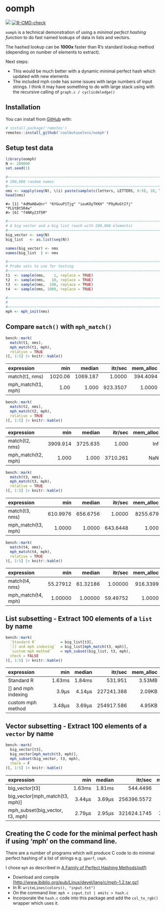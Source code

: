 
<!-- README.md is generated from README.Rmd. Please edit that file -->

# oomph

<!-- badges: start -->

![](https://img.shields.io/badge/cool-useless-green.svg)
[![R-CMD-check](https://github.com/coolbutuseless/oomph/actions/workflows/R-CMD-check.yaml/badge.svg)](https://github.com/coolbutuseless/oomph/actions/workflows/R-CMD-check.yaml)
<!-- badges: end -->

`oomph` is a technical demonstration of using a *minimal perfect hashing
function* to do fast named lookups of data in lists and vectors.

The hashed lookup can be **1000x** faster than R’s standard lookup
method (depending on number of elements to extract).

Next steps:

- This would be much better with a dynamic minimal perfect hash which
  updated with new elements
- The included mph code has some issues with large numbers of input
  strings. I think it may have something to do with large stack using
  with the recursive calling of `graph.c / cyclicdeledge()`

## Installation

You can install from [GitHub](https://github.com/coolbutuseless/oomph)
with:

``` r
# install.package('remotes')
remotes::install_github('coolbutuseless/oomph')
```

## Setup test data

``` r
library(oomph)
N <- 200000
set.seed(1)

#~~~~~~~~~~~~~~~~~~~~~~~~~~~~~~~~~~~~~~~~~~~~~~~~~~~~~~~~~~~~~~~~~~~~~~~~~~~~
# 200,000 random names
#~~~~~~~~~~~~~~~~~~~~~~~~~~~~~~~~~~~~~~~~~~~~~~~~~~~~~~~~~~~~~~~~~~~~~~~~~~~~
nms <- vapply(seq(N), \(i) paste(sample(c(letters, LETTERS, 0:9), 10, T), collapse = ""), character(1))
head(nms)
```

    #> [1] "4dMaH8wQnr" "6YGuuP1Tjg" "iouKOyTKKH" "P9yRoGtIfj" "PLUtBt5R4w"
    #> [6] "f4NRy23f5M"

``` r
#~~~~~~~~~~~~~~~~~~~~~~~~~~~~~~~~~~~~~~~~~~~~~~~~~~~~~~~~~~~~~~~~~~~~~~~~~~~~
# A big vector and a big list (each with 200,000 elements)
#~~~~~~~~~~~~~~~~~~~~~~~~~~~~~~~~~~~~~~~~~~~~~~~~~~~~~~~~~~~~~~~~~~~~~~~~~~~~
big_vector <- seq(N)
big_list   <- as.list(seq(N))

names(big_vector) <- nms
names(big_list  ) <- nms

#~~~~~~~~~~~~~~~~~~~~~~~~~~~~~~~~~~~~~~~~~~~~~~~~~~~~~~~~~~~~~~~~~~~~~~~~~~~~
# Probe sets to use for testing
#~~~~~~~~~~~~~~~~~~~~~~~~~~~~~~~~~~~~~~~~~~~~~~~~~~~~~~~~~~~~~~~~~~~~~~~~~~~~
t1  <- sample(nms,    1, replace = TRUE)
t2  <- sample(nms,   10, replace = TRUE)
t3  <- sample(nms,  100, replace = TRUE)
t4  <- sample(nms, 1000, replace = TRUE)

#~~~~~~~~~~~~~~~~~~~~~~~~~~~~~~~~~~~~~~~~~~~~~~~~~~~~~~~~~~~~~~~~~~~~~~~~~~~~
# 
#~~~~~~~~~~~~~~~~~~~~~~~~~~~~~~~~~~~~~~~~~~~~~~~~~~~~~~~~~~~~~~~~~~~~~~~~~~~~
mph <- mph_init(nms)
```

## Compare `match()` with `mph_match()`

``` r
bench::mark(
  match(t1, nms),
  mph_match(t1, mph),
  relative = TRUE
)[, 1:5] |> knitr::kable()
```

| expression         |     min |   median |  itr/sec | mem_alloc |
|:-------------------|--------:|---------:|---------:|----------:|
| match(t1, nms)     | 1020.06 | 1069.187 |   1.0000 |  394.4094 |
| mph_match(t1, mph) |    1.00 |    1.000 | 923.3507 |    1.0000 |

``` r
bench::mark(
  match(t2, nms),
  mph_match(t2, mph),
  relative = TRUE
)[, 1:5] |> knitr::kable()
```

| expression         |      min |   median |  itr/sec | mem_alloc |
|:-------------------|---------:|---------:|---------:|----------:|
| match(t2, nms)     | 3909.914 | 3725.635 |    1.000 |       Inf |
| mph_match(t2, mph) |    1.000 |    1.000 | 3710.261 |       NaN |

``` r
bench::mark(
  match(t3, nms),
  mph_match(t3, mph),
  relative = TRUE
)[, 1:5] |> knitr::kable()
```

| expression         |      min |   median |  itr/sec | mem_alloc |
|:-------------------|---------:|---------:|---------:|----------:|
| match(t3, nms)     | 610.9976 | 656.6756 |   1.0000 |  8255.679 |
| mph_match(t3, mph) |   1.0000 |   1.0000 | 643.6448 |     1.000 |

``` r
bench::mark(
  match(t4, nms),
  mph_match(t4, mph),
  relative = TRUE
)[, 1:5] |> knitr::kable()
```

| expression         |      min |   median |  itr/sec | mem_alloc |
|:-------------------|---------:|---------:|---------:|----------:|
| match(t4, nms)     | 55.27912 | 61.32186 |  1.00000 |  916.3399 |
| mph_match(t4, mph) |  1.00000 |  1.00000 | 59.49752 |    1.0000 |

## List subsetting - Extract 100 elements of a `list` by name

``` r
bench::mark(
  `Standard R`           = big_list[t3],
  `[] and mph indexing`  = big_list[mph_match(t3, mph)],
  `custom mph method`    = mph_subset(big_list, t3, mph),
  check = FALSE
)[, 1:5] |> knitr::kable()
```

| expression            |    min | median |    itr/sec | mem_alloc |
|:----------------------|-------:|-------:|-----------:|----------:|
| Standard R            | 1.63ms | 1.84ms |    531.951 |    3.53MB |
| \[\] and mph indexing |  3.9µs | 4.14µs | 227241.388 |    2.09KB |
| custom mph method     | 3.48µs | 3.69µs | 254917.586 |    4.95KB |

## Vector subsetting - Extract 100 elements of a `vector` by name

``` r
bench::mark(
  big_vector[t3],
  big_vector[mph_match(t3, mph)],
  mph_subset(big_vector, t3, mph),
  check = F
)[, 1:5] |> knitr::kable()
```

| expression                       |    min | median |     itr/sec | mem_alloc |
|:---------------------------------|-------:|-------:|------------:|----------:|
| big_vector\[t3\]                 | 1.63ms | 1.81ms |    544.4496 |    3.53MB |
| big_vector\[mph_match(t3, mph)\] | 3.44µs | 3.69µs | 256396.5572 |     1.7KB |
| mph_subset(big_vector, t3, mph)  | 2.79µs | 2.95µs | 321624.1745 |  781.73KB |

## Creating the C code for the minimal perfect hash if using ‘mph’ on the command line.

There are a number of programs which will produce C code to do minimal
perfect hashing of a list of strings e.g. `gperf`, `cmph`.

I chose `mph` as described in [A Family of Perfect Hashing
Methods(pdf)](https://staff.itee.uq.edu.au/havas/TR0242.pdf)

- Download and compile
  \[<http://www.ibiblio.org/pub/Linux/devel/lang/c/mph-1.2.tar.gz>\]
- In R: `writeLines(colors(), "input.txt")`
- On the command line: `mph < input.txt | emitc > hash.c`
- Incorporate the `hash.c` code into this package and add the
  `col_to_rgb()` wrapper which uses it.
